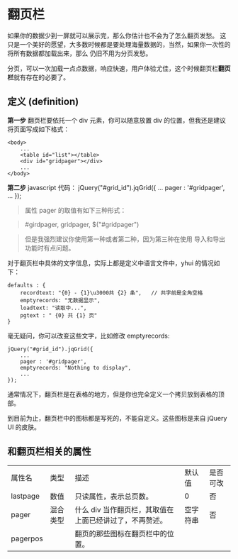 # 翻页栏
如果你的数据少到一屏就可以展示完，那么你估计也不会为了怎么翻页发愁。
这只是一个美好的愿望，大多数时候都是要处理海量数据的，当然，如果你一次性的将所有数据都加载出来，那么
仍旧不用为分页发愁。

分页，可以一次加载一点点数据，响应快速，用户体验尤佳，这个时候翻页栏**翻页栏**就有存在的必要了。

## 定义 (definition)

**第一步** 翻页栏要依托一个 div 元素，你可以随意放置 div 的位置，但我还是建议将页面写成如下格式：

    <body>
        ...
        <table id="list"></table> 
        <div id="gridpager"></div> 
        ...
    </body>

**第二步** javascript 代码：
    jQuery("#grid_id").jqGrid({
        ...
        pager : '#gridpager',
        ...
    });

> 属性 pager 的取值有如下三种形式：

> #girdpager, gridpager, $("#gridpager")

> 但是我强烈建议你使用第一种或者第二种，因为第三种在使用 导入和导出 功能时有点问题。

对于翻页栏中具体的文字信息，实际上都是定义中语言文件中，yhui 的情况如下：

    defaults : {
        recordtext: "{0} - {1}\u3000共 {2} 条",   // 共字前是全角空格
        emptyrecords: "无数据显示",
        loadtext: "读取中...",
        pgtext : " {0} 共 {1} 页"
    }

毫无疑问，你可以改变这些文字，比如修改 emptyrecords:

    jQuery("#grid_id").jqGrid({
        ...
        pager : '#gridpager',
        emptyrecords: "Nothing to display",
        ...
    });

通常情况下，翻页栏是在表格的地方，但是你也完全定义一个拷贝放到表格的顶部。

到目前为止，翻页栏中的图标都是写死的，不能自定义。这些图标是来自 jQuery UI 的皮肤。

## 和翻页栏相关的属性

<table>
    <tr>
        <td>属性名</td>
        <td>类型</td>
        <td>描述</td>
        <td>默认值</td>
        <td>是否可改</td>
    </tr>
    <tr>
        <td>lastpage</td>
        <td>数值</td>
        <td>只读属性，表示总页数。</td>
        <td>0</td>
        <td>否</td>
    </tr>
    <tr>
        <td>pager</td>
        <td>混合类型</td>
        <td>什么 div 当作翻页栏，其取值在上面已经讲过了，不再赘述。</td>
        <td>空字符串</td>
        <td>否</td>
    </tr>
    <tr>
        <td>pagerpos</td>
        <td></td>
        <td>翻页的那些图标在翻页栏中的位置。</td>
        <td></td>
        <td></td>
    </tr>
</table>
